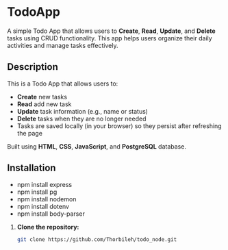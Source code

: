 # TodoApp

A simple Todo App that allows users to **Create**, **Read**, **Update**, and **Delete** tasks using CRUD functionality. This app helps users organize their daily activities and manage tasks effectively.

## Description

This is a Todo App that allows users to:

- **Create** new tasks
- **Read** add new task
- **Update** task information (e.g., name or status)
- **Delete** tasks when they are no longer needed
- Tasks are saved locally (in your browser) so they persist after refreshing the page

Built using **HTML**, **CSS**, **JavaScript**, and **PostgreSQL** database.


## Installation

- npm install express
- npm install pg
- npm install nodemon
- npm install dotenv
- npm install body-parser

1. **Clone the repository:**
   ```bash
   git clone https://github.com/Thorbileh/todo_node.git
